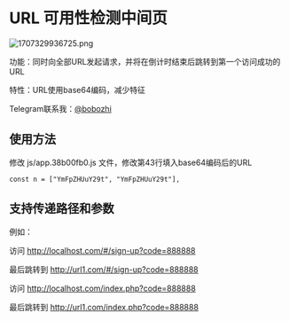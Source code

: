 # URL 可用性检测中间页

![1707329936725.png](https://cdn-fusion.imgimg.cc/i/2024/egMJCAJnMpCdF3aj.png)


功能：同时向全部URL发起请求，并将在倒计时结束后跳转到第一个访问成功的URL


特性：URL使用base64编码，减少特征

Telegram联系我：[@bobozhi](https://t.me/bobozhi "@bobozhi")

## 使用方法

 修改 js/app.38b00fb0.js 文件，修改第43行填入base64编码后的URL

    const n = ["YmFpZHUuY29t", "YmFpZHUuY29t"],


## 支持传递路径和参数

例如：


访问 http://localhost.com/#/sign-up?code=888888

最后跳转到 http://url1.com/#/sign-up?code=888888


访问 http://localhost.com/index.php?code=888888

最后跳转到 http://url1.com/index.php?code=888888